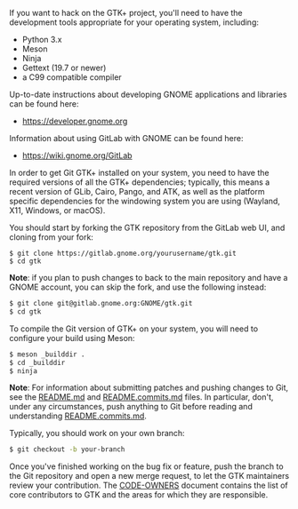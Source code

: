 If you want to hack on the GTK+ project, you'll need to have the development
tools appropriate for your operating system, including:

 - Python 3.x
 - Meson
 - Ninja
 - Gettext (19.7 or newer)
 - a C99 compatible compiler

Up-to-date instructions about developing GNOME applications and libraries
can be found here:

 * https://developer.gnome.org

Information about using GitLab with GNOME can be found here:

 * https://wiki.gnome.org/GitLab

In order to get Git GTK+ installed on your system, you need to have the
required versions of all the GTK+ dependencies; typically, this means a
recent version of GLib, Cairo, Pango, and ATK, as well as the platform
specific dependencies for the windowing system you are using (Wayland, X11,
Windows, or macOS).

You should start by forking the GTK repository from the GitLab web UI, and
cloning from your fork:

```ssh
$ git clone https://gitlab.gnome.org/yourusername/gtk.git
$ cd gtk
```

**Note**: if you plan to push changes to back to the main repository and
have a GNOME account, you can skip the fork, and use the following instead:

```sh
$ git clone git@gitlab.gnome.org:GNOME/gtk.git
$ cd gtk
```

To compile the Git version of GTK+ on your system, you will need to
configure your build using Meson:

```sh
$ meson _builddir .
$ cd _builddir
$ ninja
```

**Note**: For information about submitting patches and pushing changes
to Git, see the [README.md](./README.md) and [README.commits.md](./commits.README.md) files. In particular,
don't, under any circumstances, push anything to Git before reading and
understanding [README.commits.md](./commits.README.md).

Typically, you should work on your own branch:

```sh
$ git checkout -b your-branch
```

Once you've finished working on the bug fix or feature, push the branch
to the Git repository and open a new merge request, to let the GTK
maintainers review your contribution. The [CODE-OWNERS](./docs/CODE-OWNERS)
document contains the list of core contributors to GTK and the areas for
which they are responsible.
